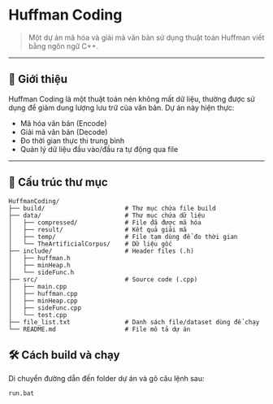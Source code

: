 # Huffman Coding

> Một dự án mã hóa và giải mã văn bản sử dụng thuật toán Huffman viết bằng ngôn ngữ C++.

---

## 🧠 Giới thiệu

Huffman Coding là một thuật toán nén không mất dữ liệu, thường được sử dụng để giảm dung lượng lưu trữ của văn bản. Dự án này hiện thực:

- Mã hóa văn bản (Encode)
- Giải mã văn bản (Decode)
- Đo thời gian thực thi trung bình
- Quản lý dữ liệu đầu vào/đầu ra tự động qua file

---
## 📁 Cấu trúc thư mục
```
HuffmanCoding/
├── build/                      # Thư mục chứa file build
├── data/                       # Thư mục chứa dữ liệu
│   ├── compressed/             # File đã được mã hóa
│   ├── result/                 # Kết quả giải mã
│   ├── temp/                   # File tạm dùng để đo thời gian
│   └── TheArtificialCorpus/    # Dữ liệu gốc
├── include/                    # Header files (.h)
│   ├── huffman.h
│   ├── minHeap.h
│   └── sideFunc.h
├── src/                        # Source code (.cpp)
│   ├── main.cpp
│   ├── huffman.cpp
│   ├── minHeap.cpp
│   ├── sideFunc.cpp
│   └── test.cpp
├── file_list.txt               # Danh sách file/dataset dùng để chạy
└── README.md                   # File mô tả dự án
```

## 🛠️ Cách build và chạy
Di chuyển đường dẫn đến folder dự án và gõ câu lệnh sau:

```run.bat```
